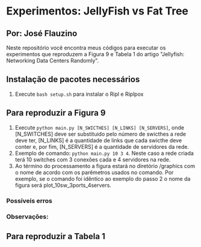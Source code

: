 # Experimentos: JellyFish vs Fat Tree
## Por: José Flauzino

Neste repositório você encontra meus códigos para executar os experimentos que reproduzem a Figura 9 e Tabela 1 do artigo "Jellyfish: Networking Data Centers Randomly".

## Instalação de pacotes necessários
1. Execute `bash setup.sh` para instalar o Ripl e Riplpox

## Para reproduzir a Figura 9

1. Execute `python main.py [N_SWICTHES] [N_LINKS] [N_SERVERS]`, onde [N_SWITCHES] deve ser substituido pelo número de swicthes a rede deve ter, [N_LINKS] é a quantidade de links que cada swicthe deve conter e, por fim, [N_SERVERS] é a quantidade de servidores da rede.
2. Exemplo de comando: `python main.py 10 3 4`. Neste caso a rede criada terá 10 switches com 3 conexões cada e 4 servidores na rede.
3. Ao término do processamento a figura estará no diretório /graphics com o nome de acordo com os parêmetros usados no comando. Por exemplo, se o comando foi idêntico ao exemplo do passo 2 o nome da figura será plot_10sw_3ports_4servers. 

### Possíveis erros

### Observações:

## Para reproduzir a Tabela 1